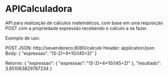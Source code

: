 # APICalculadora
API para realização de cálculos matemáticos, com base em uma requisição POST com a propriedade expressão recebendo o calculo a se fazer.

Exemplo de uso:

POST JSON: http://seuendereco:8080/calcule
Header: application/json
Body:
{
  "expressao": "(5-2)+4*10/(45+2)"
}


Retorno:
{
    "expressao": {
        "expressao": "(5-2)+4*10/(45+2)"
    },
    "resultado": 3.851063829787234
}
  
